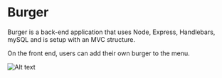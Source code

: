 # Burger

Burger is a back-end application that uses Node, Express, Handlebars, mySQL and is setup with an MVC structure. 

On the front end, users can add their own burger to the menu. 

![Alt text](burger/images/Capture1.png?raw=true "Burger Image")